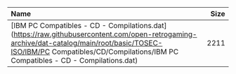 |Name|Size|
|:---|---:|
|[IBM PC Compatibles - CD - Compilations.dat](https://raw.githubusercontent.com/open-retrogaming-archive/dat-catalog/main/root/basic/TOSEC-ISO/IBM/PC Compatibles/CD/Compilations/IBM PC Compatibles - CD - Compilations.dat)|2211|
